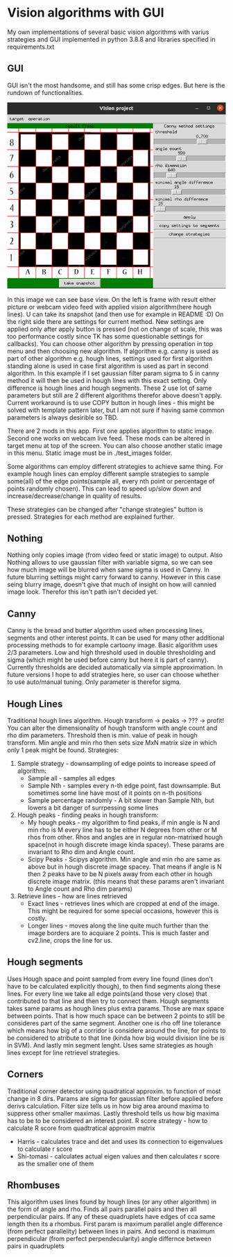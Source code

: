# Vision algorithms with GUI
My own implementations of several basic vision algorithms with varius strategies and GUI implemented in python 3.8.8 and libraries specified in requirements.txt

## GUI
GUI isn't the most handsome, and still has some crisp edges. But here is the rundown of functionalities.

![Base app view](https://github.com/DanielKarasek/vision_project/blob/main/doc_images/base_view_screenshot.png)

In this image we can see base view. On the left is frame with result either picture or webcam video feed with applied vision algorithm(here hough lines).
U can take its snapshot (and then use for example in README :D) On the right side there are settings for current method.
New settings are applied only after apply button is pressed (not on change of scale, this was too performance costly since TK has some questionable settings for callbacks).
You can choose other algorithm by pressing operation in top menu and then choosing new algorithm.
If algorithm e.g. canny is used as part of other algorithm e.g. hough lines, settings used for first algorithm standing alone is used in case first algorithm is used as part in second algorithm. In this example if I set gaussian filter param sigma to 5 in canny method it will then be used in hough lines with this exact setting. Only difference is hough lines and hough segments. These 2 use lot of same parameters but still are 2 different algorithms therefor above doesn't apply. Current workaround is to use COPY button in hough lines - this might be solved with template pattern later, but I am not sure if having same common parameters is always desirible so TBD.

There are 2 mods in this app. First one applies algorithm to static image. Second one works on webcam live feed. These mods can be altered in target menu at top of the screen. You can also choose another static image in this menu. Static image must be in ./test_images folder.

Some algorithms can employ different strategies to achieve same thing. For example hough lines can employ different sample strategies to sample some(all) of the edge points(sample all, every nth point or percentage of points randomly chosen). This can lead to speed up/slow down and increase/decrease/change in quality of results.

These strategies can be changed after "change strategies" button is pressed. Strategies for each method are explained further.

 
## Nothing
Nothing only copies image (from video feed or static image) to output. Also Nothing allows to use gaussian filter with variable sigma, so we can see how much image will be blurred when same sigma is used in Canny. In future blurring settings might carry forward to canny. However in this case seing blurry image, doesn't give that much of insight on how will cannied image look. Therefor this isn't path isn't decided yet.

## Canny
Canny is the bread and butter algorithm used when processing lines, segments and other interest points. It can be used for many other additional processing methods to for example cartoony image. Basic algorithm uses 2/3 parameters. Low and high threshold used in double thresholding and sigma (which might be used before canny but here it is part of canny). Currently thresholds are decided automatically via simple approximation. In future versions I hope to add strategies here, so user can choose whether to use auto/manual tuning. Only parameter is therefor sigma.

## Hough Lines
Traditional hough lines algorithm. Hough transform -> peaks -> ??? -> profit! You can alter the dimensionality of hough transform with angle count and rho dim parameters. Threshold then is min. value of peak in hough transform. Min angle and min rho then sets size MxN matrix size in which only 1 peak might be found.
Strategies:
1. Sample strategy - downsampling of edge points to increase speed of algorithm:
    * Sample all - samples all edges
    * Sample Nth - samples every n-th edge point, fast downsample. But sometimes some line have most of it points on n-th positions
    * Sample percentage randomly - A bit slower than Sample Nth, but lowers a bit danger of surrpessing some lines
2. Hough peaks - finding peaks in hough transform:
    * My hough peaks - my algorithm to find peaks, if min angle is N and min rho is M every line has to be either N degrees from other or M rhos from other. Rhos and angles are in regular non-matrixed hough space(not in hough discrete image kinda spacey). These params are invariant to Rho dim and Angle count.
    * Scipy Peaks - Scipys algorithm. Min angle and min rho are same as above but in hough discrete image spacey. That means if angle is N then 2 peaks have to be N pixels away from each other in hough discrete image matrix. (this means that these params aren't invariant to Angle count and Rho dim params)
3. Retrieve lines - how are lines retrieved
    * Exact lines - retrieves lines which are cropped at end of the image. This might be required for some special occasions, however this is costly.
    * Longer lines - moves along the line quite much further than the image borders are to acquiare 2 points. This is much faster and cv2.line, crops the line for us.

## Hough segments
Uses Hough space and point sampled from every line found (lines don't have to be calculated explicitly though), to then find segments along these lines. For every line we take all edge points(and those very close) that contributed to that line and then try to connect them. Hough segments takes same params as hough lines plus extra params. Those are max space between points. That is how much space can be between 2 points to still be consideres part of the same segment. Another one is rho off line tolerance which means how big of a corridor is considere around the line, for points to be considered to atribute to that line (kinda how big would division line be is in SVM). And lastly min segment lenght. Uses same strategies as hough lines except for line retrievel strategies.

## Corners
Traditional corner detector using quadratical approxim. to function of most change in 8 dirs. Params are sigma for gaussian filter before applied before derivs calculation. Filter size tells us in how big area around maxima to suppress other smaller maximas. Lastly threshold tells us how big maxima has to be to be considered an interest point.
R score strategy - how to calculate R score from quadtratical approxim matrix
* Harris - calculates trace and det and uses its connection to eigenvalues to calculate r score
* Shi-tomasi - calculates actual eigen values and then calculates r score as the smaller one of them

## Rhombuses
This algorithm uses lines found by hough lines (or any other algorithm) in the form of angle and rho. Finds all pairs parallel pairs and then all perpendicular pairs. If any of these quadruplets have edges of cca same length then its a rhombus. First param is maximum parallel angle difference (from perfect parallelity) between lines in pairs. And second is maximum perpendicular (from perfect perpendecularity) angle differnce between pairs in quadruplets
